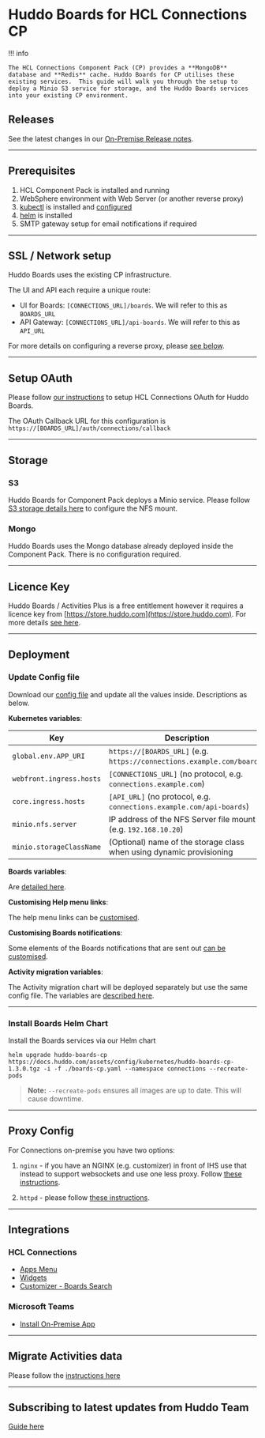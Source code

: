 # Huddo Boards for HCL Connections CP

!!! info

    The HCL Connections Component Pack (CP) provides a **MongoDB** database and **Redis** cache. Huddo Boards for CP utilises these existing services.  This guide will walk you through the setup to deploy a Minio S3 service for storage, and the Huddo Boards services into your existing CP environment.

## Releases

See the latest changes in our [On-Premise Release notes](../releases.md).

---

## Prerequisites

1. HCL Component Pack is installed and running
1. WebSphere environment with Web Server (or another reverse proxy)
1. [kubectl](https://kubernetes.io/docs/tasks/tools/install-kubectl/) is installed and [configured](../faq/kubectl.md)
1. [helm](https://docs.helm.sh/using_helm/#installing-helm) is installed
1. SMTP gateway setup for email notifications if required

---

## SSL / Network setup

Huddo Boards uses the existing CP infrastructure.

The UI and API each require a unique route:

-   UI for Boards: `[CONNECTIONS_URL]/boards`. We will refer to this as `BOARDS_URL`
-   API Gateway: `[CONNECTIONS_URL]/api-boards`. We will refer to this as `API_URL`

For more details on configuring a reverse proxy, please [see below](#proxy-config).

---

## Setup OAuth

Please follow [our instructions](../connections/auth-on-prem.md) to setup HCL Connections OAuth for Huddo Boards.

The OAuth Callback URL for this configuration is `https://[BOARDS_URL]/auth/connections/callback`

---

## Storage

### S3

Huddo Boards for Component Pack deploys a Minio service. Please follow [S3 storage details here](minio.md) to configure the NFS mount.

### Mongo

Huddo Boards uses the Mongo database already deployed inside the Component Pack. There is no configuration required.

---

## Licence Key

Huddo Boards / Activities Plus is a free entitlement however it requires a licence key from [https://store.huddo.com](https://store.huddo.com). For more details [see here](../store/index.md).

---

## Deployment

### Update Config file

Download our [config file](../../assets/config/kubernetes/boards-cp.yaml) and update all the values inside. Descriptions as below.

**Kubernetes variables**:

| Key                      | Description                                                            |
| ------------------------ | ---------------------------------------------------------------------- |
| `global.env.APP_URI`     | `https://[BOARDS_URL]` (e.g. `https://connections.example.com/boards`) |
| `webfront.ingress.hosts` | `[CONNECTIONS_URL]` (no protocol, e.g. `connections.example.com`)      |
| `core.ingress.hosts`     | `[API_URL]` (no protocol, e.g. `connections.example.com/api-boards`)   |
| `minio.nfs.server`       | IP address of the NFS Server file mount (e.g. `192.168.10.20`)         |
| `minio.storageClassName` | (Optional) name of the storage class when using dynamic provisioning   |

**Boards variables**:

Are [detailed here](../env/common.md).

**Customising Help menu links**:

The help menu links can be [customised](../env/help-links.md).

**Customising Boards notifications**:

Some elements of the Boards notifications that are sent out [can be customised](../env/notifications.md).

**Activity migration variables**:

The Activity migration chart will be deployed separately but use the same config file. The variables are [described here](migration/index.md).

---

### Install Boards Helm Chart

Install the Boards services via our Helm chart

    helm upgrade huddo-boards-cp https://docs.huddo.com/assets/config/kubernetes/huddo-boards-cp-1.3.0.tgz -i -f ./boards-cp.yaml --namespace connections --recreate-pods

> **Note:** `--recreate-pods` ensures all images are up to date. This will cause downtime.

---

## Proxy Config

For Connections on-premise you have two options:

1. `nginx` - if you have an NGINX (e.g. customizer) in front of IHS use that instead to support websockets and use one less proxy. Follow [these instructions](../proxy/nginx.md).

1. `httpd` - please follow [these instructions](../connections/httpd/index.md).

---

## Integrations

### HCL Connections

-   [Apps Menu](../connections/apps-menu/on-prem.md)
-   [Widgets](../connections/widgets-on-prem.md)
-   [Customizer - Boards Search](../connections/customizer/integrations.md)

### Microsoft Teams

-   [Install On-Premise App](../msgraph/teams/on-prem.md)

---

## Migrate Activities data

Please follow the [instructions here](migration/index.md)

---

## Subscribing to latest updates from Huddo Team

[Guide here](latest.md)
